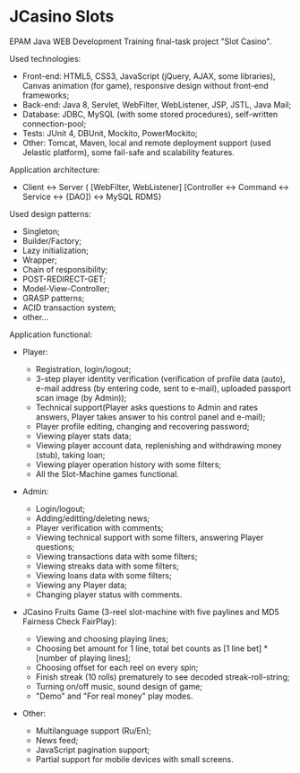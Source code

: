 # JCasino Slots
EPAM Java WEB Development Training final-task project "Slot Casino".

Used technologies:
  - Front-end: HTML5, CSS3, JavaScript (jQuery, AJAX, some libraries), Canvas animation (for game), responsive design without front-end frameworks;
  - Back-end: Java 8, Servlet, WebFilter, WebListener, JSP, JSTL, Java Mail;
  - Database: JDBC, MySQL (with some stored procedures), self-written connection-pool;
  - Tests: JUnit 4, DBUnit, Mockito, PowerMockito;
  - Other: Tomcat, Maven, local and remote deployment support (used Jelastic platform), some fail-safe and scalability features.
    
Application architecture:
  - Client <-> Server ( [WebFilter, WebListener] [Controller <-> Command <-> Service <-> {DAO]) <-> MySQL RDMS}
  
Used design patterns:
  - Singleton;
  - Builder/Factory;
  - Lazy initialization;
  - Wrapper;
  - Chain of responsibility;
  - POST-REDIRECT-GET;
  - Model-View-Controller;
  - GRASP patterns;
  - ACID transaction system;
  - other...
  
Application functional:

  - Player:
    - Registration, login/logout;
    - 3-step player identity verification (verification of profile data (auto), e-mail address (by entering code, sent to
      e-mail), uploaded passport scan image (by Admin));
    - Technical support(Player asks questions to Admin and rates answers, Player takes answer to his control panel and 
      e-mail);
    - Player profile editing, changing and recovering password;
    - Viewing player stats data;
    - Viewing player account data, replenishing and withdrawing money (stub), taking loan;
    - Viewing player operation history with some filters;
    - All the Slot-Machine games functional.
    
  - Admin:
    - Login/logout;
    - Adding/editting/deleting news;
    - Player verification with comments;
    - Viewing technical support with some filters, answering Player questions;
    - Viewing transactions data with some filters;
    - Viewing streaks data with some filters;
    - Viewing loans data with some filters;
    - Viewing any Player data;
    - Changing player status with comments.
    
  - JCasino Fruits Game (3-reel slot-machine with five paylines and MD5 Fairness Check FairPlay):
    - Viewing and choosing playing lines;
    - Choosing bet amount for 1 line, total bet counts as [1 line bet] * [number of playing lines];
    - Choosing offset for each reel on every spin;
    - Finish streak (10 rolls) prematurely to see decoded streak-roll-string;
    - Turning on/off music, sound design of game;
    - "Demo" and "For real money" play modes.
    
  - Other:
    - Multilanguage support (Ru/En);
    - News feed;
    - JavaScript pagination support;
    - Partial support for mobile devices with small screens.